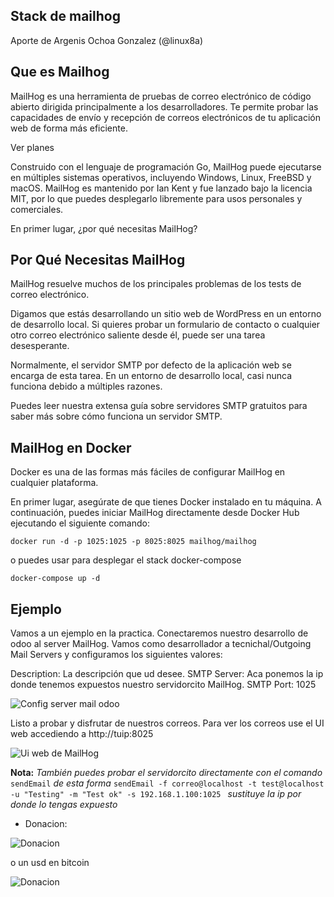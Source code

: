## Stack de mailhog

Aporte de Argenis Ochoa Gonzalez (@linux8a)

## Que es Mailhog

MailHog es una herramienta de pruebas de correo electrónico de código abierto dirigida principalmente a los desarrolladores. Te permite probar las capacidades de envío y recepción de correos electrónicos de tu aplicación web de forma más eficiente.

Ver planes

Construido con el lenguaje de programación Go, MailHog puede ejecutarse en múltiples sistemas operativos, incluyendo Windows, Linux, FreeBSD y macOS. MailHog es mantenido por Ian Kent y fue lanzado bajo la licencia MIT, por lo que puedes desplegarlo libremente para usos personales y comerciales.

En primer lugar, ¿por qué necesitas MailHog?

## Por Qué Necesitas MailHog

MailHog resuelve muchos de los principales problemas de los tests de correo electrónico.

Digamos que estás desarrollando un sitio web de WordPress en un entorno de desarrollo local. Si quieres probar un formulario de contacto o cualquier otro correo electrónico saliente desde él, puede ser una tarea desesperante.

Normalmente, el servidor SMTP por defecto de la aplicación web se encarga de esta tarea. En un entorno de desarrollo local, casi nunca funciona debido a múltiples razones.

Puedes leer nuestra extensa guía sobre servidores SMTP gratuitos para saber más sobre cómo funciona un servidor SMTP.

## MailHog en Docker

Docker es una de las formas más fáciles de configurar MailHog en cualquier plataforma.

En primer lugar, asegúrate de que tienes Docker instalado en tu máquina. A continuación, puedes iniciar MailHog directamente desde Docker Hub ejecutando el siguiente comando:

```docker run -d -p 1025:1025 -p 8025:8025 mailhog/mailhog```

o puedes usar para desplegar el stack docker-compose

```docker-compose up -d```

## Ejemplo

Vamos a un ejemplo en la practica. Conectaremos nuestro desarrollo de odoo al server MailHog. Vamos como desarrollador a tecnichal/Outgoing Mail Servers
 y configuramos los siguientes valores:

Description:  La descripción que ud desee.
SMTP Server:  Aca ponemos la ip donde tenemos expuestos nuestro servidorcito MailHog.
SMTP Port: 1025

![Config server mail odoo](./img/odoo_conf_outmailserver.png)


Listo a probar y disfrutar de nuestros correos.
Para ver los correos use el UI web accediendo a http://tuip:8025

![Ui web de MailHog](./img/ui_web.png)

**Nota:** *También puedes probar el servidorcito directamente con el comando* `sendEmail` *de esta forma* `sendEmail -f correo@localhost -t test@localhost -u "Testing" -m "Test ok" -s 192.168.1.100:1025 ` *sustituye la ip por donde lo tengas expuesto*


* Donacion:

![Donacion](../.donacion_enzona.png)

o un usd en bitcoin

![Donacion](../.donacion_bitcoin.png)